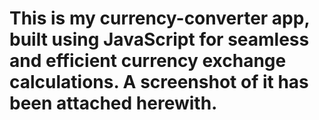 # This is my currency-converter app, built using JavaScript for seamless and efficient currency exchange calculations. A screenshot of it has been attached herewith.
